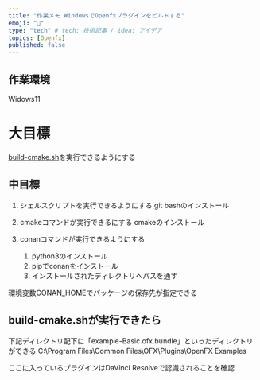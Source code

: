 ```yaml
---
title: "作業メモ WindowsでOpenfxプラグインをビルドする"
emoji: "👣"
type: "tech" # tech: 技術記事 / idea: アイデア
topics: [Openfx]
published: false
---
```


## 作業環境
Widows11

# 大目標
[build-cmake.sh](https://github.com/AcademySoftwareFoundation/openfx/blob/main/install.md#standard-builds)を実行できるようにする

## 中目標
1. シェルスクリプトを実行できるようにする
git bashのインストール

2. cmakeコマンドが実行できるにする
cmakeのインストール

3. conanコマンドが実行できるようにする
    1. python3のインストール
    2. pipでconanをインストール
    3. インストールされたディレクトリへパスを通す

環境変数CONAN_HOMEでパッケージの保存先が指定できる

## build-cmake.shが実行できたら
下記ディレクトリ配下に「example-Basic.ofx.bundle」といったディレクトリができる
C:\Program Files\Common Files\OFX\Plugins\OpenFX Examples

ここに入っているプラグインはDaVinci Resolveで認識されることを確認


